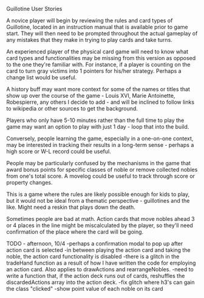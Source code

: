Guillotine User Stories

A novice player will begin by reviewing the rules and card types of Guillotine, located in an instruction manual that is available prior to game start. They will then need to be prompted throughout the actual gameplay of any mistakes that they make in trying to play cards and take turns.

An experienced player of the physical card game will need to know what card types and functionalities may be missing from this version as opposed to the one they're familiar with. For instance, if a player is counting on the card to turn gray victims into 1 pointers for his/her strategy. Perhaps a change list would be useful.

A history buff may want more context for some of the names or titles that show up over the course of the game - Louis XVI, Marie Antoinette, Robespierre, any others I decide to add - and will be inclined to follow links to wikipedia or other sources to get the background.

Players who only have 5-10 minutes rather than the full time to play the game may want an option to play with just 1 day - loop that into the build.

Conversely, people learning the game, especially in a one-on-one context, may be interested in tracking their results in a long-term sense - perhaps a high score or W-L record could be useful.

People may be particularly confused by the mechanisms in the game that award bonus points for specific classes of noble or remove collected nobles from one's total score. A movelog could be useful to track through score or property changes.

This is a game where the rules are likely possible enough for kids to play, but it would not be ideal from a thematic perspective - guillotines and the like. Might need a reskin that plays down the death.

Sometimes people are bad at math. Action cards that move nobles ahead 3 or 4 places in the line might be miscalculated by the player, so they'll need confirmation of the place where the card will be going.

TODO - afternoon, 10/4
-perhaps a confirmation modal to pop up after action card is selected
-in between playing the action card and taking the noble, the action card functionality is disabled
-there is a glitch in the tradeHand function as a result of how I have written the code for employing an action card. Also applies to drawActions and rearrangeNobles.
-need to write a function that, if the action deck runs out of cards, reshuffles the discardedActions array into the action deck.
-fix glitch where h3's can gain the class "clicked"
-show point value of each noble on its card